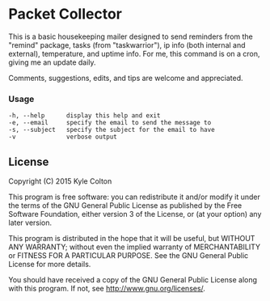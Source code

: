 # Packet Collector

This is a basic housekeeping mailer designed to send reminders from the "remind" package, tasks (from "taskwarrior"), ip info (both internal and external), temperature, and uptime info.
For me, this command is on a cron, giving me an update daily.

Comments, suggestions, edits, and tips are welcome and appreciated.

### Usage
```
-h, --help      display this help and exit
-e, --email     specify the email to send the message to
-s, --subject   specify the subject for the email to have
-v              verbose output
```

## License

Copyright (C) 2015  Kyle Colton

This program is free software: you can redistribute it and/or modify it under the terms of the GNU General Public License as published by the Free Software Foundation, either version 3 of the License, or (at your option) any later version.

This program is distributed in the hope that it will be useful, but WITHOUT ANY WARRANTY; without even the implied warranty of MERCHANTABILITY or FITNESS FOR A PARTICULAR PURPOSE.  See the GNU General Public License for more details.

You should have received a copy of the GNU General Public License along with this program.  If not, see <http://www.gnu.org/licenses/>.

